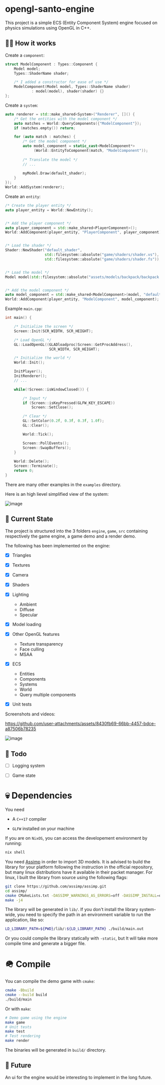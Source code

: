 # opengl-santo-engine

This project is a simple ECS (Entity Component System)
engine focused on physics simulations using OpenGL in C++.

## 🕵️‍♂️ How it works

Create a `component`:

```c++
struct ModelComponent : Types::Component {
    Model model;
    Types::ShaderName shader;

    /* I added a constructor for ease of use */
    ModelComponent(Model model, Types::ShaderName shader)
            : model(model), shader(shader) {}
};
```

Create a `system`:

```c++
auto renderer = std::make_shared<System>("Renderer", []() {
    /* Get the entities with the model component */
    auto matches = World::QueryComponents({"ModelComponent"});
    if (matches.empty()) return;

    for (auto match : matches) {
        /* Get the model component */
        auto model_component = static_cast<ModelComponent*>
             (World::EntityToComponent(match, "ModelComponent"));
        
        /* Translate the model */
        // ...
        
        myModel.Draw(default_shader);
    }
});
World::AddSystem(renderer);
```

Create an `entity`:

```c++
/* Create the player entity */
auto player_entity = World::NewEntity();


/* Add the player component */
auto player_component = std::make_shared<PlayerComponent>();
World::AddComponent(player_entity, "PlayerComponent", player_component);


/* Load the shader */
Shader::NewShader("default_shader",
                  std::filesystem::absolute("game/shaders/shader.vs"),
                  std::filesystem::absolute("game/shaders/shader.fs"));


/* Load the model */
Model model(std::filesystem::absolute("assets/models/backpack/backpack.obj"));


/* Add the model component */
auto model_component = std::make_shared<ModelComponent>(model, "default_shader");
World::AddComponent(player_entity, "ModelComponent", model_component);

```

Example `main.cpp`:

```c++
int main() {

    /* Initialize the screen */
    Screen::Init(SCR_WIDTH, SCR_HEIGHT);

    /* Load OpenGL */
    GL::LoadOpenGL((GLADloadproc)Screen::GetProcAddress(),
                    SCR_WIDTH, SCR_HEIGHT);

    /* Initialize the world */
    World::Init();

    InitPlayer();
    InitRenderer();
    // ...

    while(!Screen::isWindowClosed()) {

        /* Input */
        if (Screen::isKeyPressed(GLFW_KEY_ESCAPE))
            Screen::SetClose();

        /* Clear */
        GL::SetColor(0.2f, 0.3f, 0.3f, 1.0f);
        GL::Clear();

        World::Tick();

        Screen::PollEvents();
        Screen::SwapBuffers();
    }
    
    World::Delete();
    Screen::Terminate();
    return 0;
}
```

There are many other examples in the `examples` directory.

Here is an high lievel simplified view of the system:

![image](https://github.com/user-attachments/assets/d76b238d-56f1-4b57-8140-400af6ed1d23)

## 🦞 Current State

The project is structured into the 3 folders `engine`, `game`, `src` 
containing respectively the game engine, a game demo and a render demo.

The following has been implemented on the engine:

- [x] Triangles

- [x] Textures

- [x] Camera

- [x] Shaders

- [x] Lighting
  - Ambient
  - Diffuse
  - Specular   

- [x] Model loading

- [x] Other OpenGL features
  - Texture transparency
  - Face culling
  - MSAA

- [x] ECS
  - Entities
  - Components
  - Systems
  - World
  - Query multiple components

- [x] Unit tests

Screenshots and videos:

https://github.com/user-attachments/assets/8430fb69-66bb-4457-bdce-a87506b78235

![image](https://github.com/user-attachments/assets/955611fb-3eeb-45a2-adc0-2a0b55680de1)

## 🔨 Todo

- [ ] Logging system

- [ ] Game state


# 💀 Dependencies

You need

- A `C++17` compiler

- `GLFW` installed on your machine

If you are on `NixOS`, you can access the developement environment
by running:
```bash
nix shell
```

You need [Assimp](https://github.com/assimp/assimp) in order to import 3D models. It is
advised to build the library for your platform following the instruction in the official
repository, but many linux distributions have it available in their packet manager. 
For linux, I built the library from source using the following flags:
```bash
git clone https://github.com/assimp/assimp.git
cd assimp/
cmake CMakeLists.txt -DASSIMP_WARNINGS_AS_ERRORS=off -DASSIMP_INSTALL=off
make -j4
```
The library will be generated in `lib/`. If you don't install the library system-wide,
you need to specify the path in an environment variable to run the application, like so:
```bash
LD_LIBRARY_PATH=${PWD}/lib/:${LD_LIBRARY_PATH} ./build/main.out
```
Or you could compile the library statically with `-static`, but It will take more compile
time and generate a bigger file.

# 🪖 Compile

You can compile the demo game with `cmake`:
```bash
cmake -Bbuild
cmake --build build
./build/main
```

Or with `make`:
```bash
# Demo game using the engine
make game
# Unit tests
make test
# Test rendering
make render
```

The binaries will be generated in `build/` directory.

## 👴 Future

An ui for the engine would be interesting to implement in the long future.
